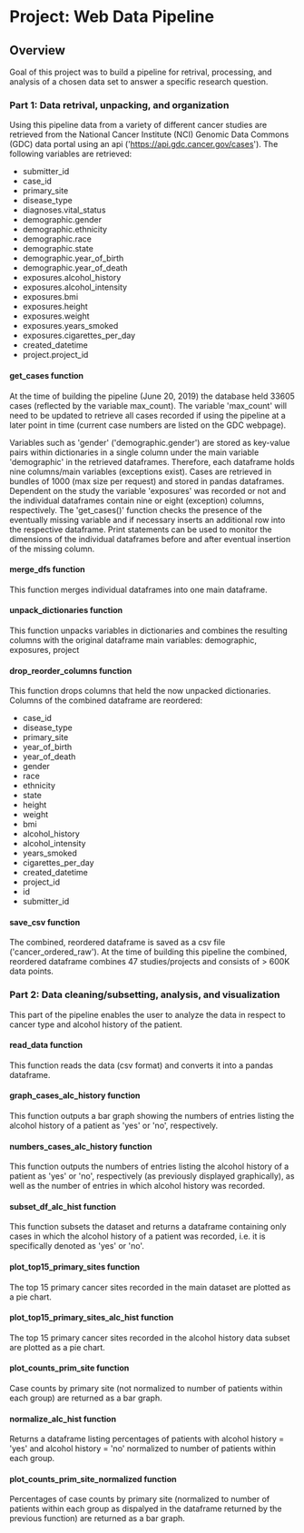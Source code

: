 # Project: Web Data Pipeline


## Overview


Goal of this project was to build a pipeline for retrival, processing, and analysis of a chosen data set to answer a specific research question.


### Part 1: Data retrival, unpacking, and organization
Using this pipeline data from a variety of different cancer studies are retrieved from the National Cancer Institute (NCI) Genomic Data Commons (GDC) data portal using an api ('https://api.gdc.cancer.gov/cases'). The following variables are retrieved:

- submitter_id
- case_id
- primary_site
- disease_type
- diagnoses.vital_status
- demographic.gender
- demographic.ethnicity
- demographic.race
- demographic.state
- demographic.year_of_birth
- demographic.year_of_death
- exposures.alcohol_history
- exposures.alcohol_intensity
- exposures.bmi
- exposures.height
- exposures.weight
- exposures.years_smoked
- exposures.cigarettes_per_day
- created_datetime
- project.project_id

#### get_cases function
At the time of building the pipeline (June 20, 2019) the database held 33605 cases (reflected by the variable max_count).  The variable 'max_count' will need to be updated to retrieve all cases recorded if using the pipeline at a later point in time (current case numbers are listed on the GDC webpage).

Variables such as 'gender' ('demographic.gender') are stored as key-value pairs within dictionaries in a single column under the main variable 'demographic' in the retrieved dataframes. Therefore, each dataframe holds nine columns/main variables (exceptions exist).
Cases are retrieved in bundles of 1000 (max size per request) and stored in pandas dataframes. Dependent on the study the variable 'exposures' was recorded or not and the individual dataframes contain nine or eight (exception) columns, respectively. The 'get_cases()' function checks the presence of the eventually missing variable and if necessary inserts an additional row into the respective dataframe. Print statements can be used to monitor the dimensions of the individual dataframes before and after eventual insertion of the missing column.

#### merge_dfs function
This function merges individual dataframes into one main dataframe.

#### unpack_dictionaries function
This function unpacks variables in dictionaries and combines the resulting columns with the original dataframe
main variables: demographic, exposures, project

#### drop_reorder_columns function
This function drops columns that held the now unpacked dictionaries. Columns of the combined dataframe are reordered:

- case_id
- disease_type
- primary_site
- year_of_birth
- year_of_death
- gender
- race
- ethnicity
- state
- height
- weight
- bmi
- alcohol_history
- alcohol_intensity
- years_smoked
- cigarettes_per_day
- created_datetime
- project_id
- id
- submitter_id

#### save_csv function
The combined, reordered dataframe is saved as a csv file ('cancer_ordered_raw'). At the time of building this pipeline the combined, reordered dataframe combines 47 studies/projects and consists of > 600K data points.


### Part 2: Data cleaning/subsetting, analysis, and visualization

This part of the pipeline enables the user to analyze the data in respect to cancer type and alcohol history of the patient.

#### read_data function
This function reads the data (csv format) and converts it into a pandas dataframe.

#### graph_cases_alc_history function
This function outputs a bar graph showing the numbers of entries listing the alcohol history of a patient as 'yes' or 'no', respectively. 

#### numbers_cases_alc_history function
This function outputs the numbers of entries listing the alcohol history of a patient as 'yes' or 'no', respectively (as previously displayed graphically), as well as the number of entries in which alcohol history was recorded.

#### subset_df_alc_hist function
This function subsets the dataset and returns a dataframe containing only cases in which the alcohol history of a patient was recorded, i.e. it is specifically denoted as 'yes' or 'no'.

#### plot_top15_primary_sites function
The top 15 primary cancer sites recorded in the main dataset are plotted as a pie chart.

#### plot_top15_primary_sites_alc_hist function
The top 15 primary cancer sites recorded in the alcohol history data subset are plotted as a pie chart.

#### plot_counts_prim_site function
Case counts by primary site (not normalized to number of patients within each group) are returned as a bar graph.

#### normalize_alc_hist function
Returns a dataframe listing percentages of patients with alcohol history = 'yes' and alcohol history = 'no' normalized to number of patients within each group.

#### plot_counts_prim_site_normalized function
Percentages of case counts by primary site (normalized to number of patients within each group as dispalyed in the dataframe returned by the previous function) are returned as a bar graph.
